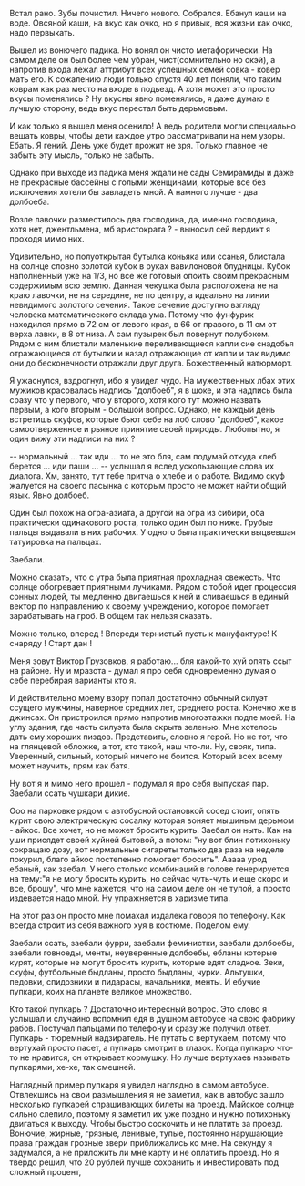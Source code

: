 Встал рано. Зубы почистил. Ничего нового. Собрался. Ебанул каши на воде. Овсяной каши, на вкус как очко, но я привык, вся жизни как очко, надо первыкать.

Вышел из вонючего падика. Но вонял он чисто метафорически. На самом деле он был более чем убран, чист(сомнительно но окэй), а напротив входа лежал аттрибут всех успешных семей совка - ковер мать его. К сожалению люди только спустя 40 лет поняли, что таким коврам как раз место на входе в подьезд. А хотя может это просто вкусы поменялись ? Ну вкусны явно поменялись, я даже думаю в лучшую сторону, ведь вкус перестал быть дерьмовым. 

И как только я вышел меня осенило! А ведь родители могли специально вешать ковры, чтобы дети каждое утро рассматривали на нем узоры. Ебать. Я гений. День уже будет прожит не зря. Только главное не забыть эту мысль, только не забыть.

Однако при выходе из падика меня ждали не  сады Семирамиды и даже не прекрасные бассейны с голыми женщинами, которые все без исключения хотели бы  завладеть мной. А намного лучше - два долбоеба. 

Возле лавочки разместилось два господина, да, именно господина, хотя нет, джентльмена, мб аристократа ? - выносил сей вердикт я проходя мимо них. 

Удивительно, но полуоткрытая бутылка коньяка или ссанья, блистала на солнце словно золотой кубок в руках вавилоновой блудницы. Кубок наполненный уже на 1/3, но все же готовый опоить своим прекрасным содержимым всю землю. Данная чекушка была расположена не на краю лавочки, не на середине, не по центру, а идеально на линии невидимого золотого сечения. Такое сечение доступно взгляду человека математического склада ума. Потому что фунфурик находился прямо в 72 см от левого края, в 66 от правого, в 11 см от верха лавки, в 8 от низа. А сам пузырек был повернут полубоком. Рядом с ним блистали маленькие переливающиеся капли сие снадобья отражающиеся от бутылки и назад отражающие от капли и так видимо они до бесконечности отражали друг друга. Божественный натюрморт. 

Я ужаснулся, вздрогнул, ибо я увидел чудо. На мужественных лбах этих мужиков красовалась надпись "долбоеб", я в шоке, и эта надпись была сразу что у первого, что у второго, хотя кого тут можно назвать первым, а кого вторым - большой вопрос. Однако, не каждый день встретишь скуфов, которые бьют себе на лоб слово "долбоеб", какое самоотверженное и рьяное принятие своей природы. Любопытно, я один вижу эти надписи на них ? 

-- нормальный ... так иди ... то не это бля, сам подумай откуда хлеб берется ... иди паши ... -- услышал я вслед ускользающие слова их диалога. Хм, занято, тут тебе притча о хлебе и о работе. Видимо скуф жалуется на своего пасынка с которым просто не может найти общий язык. Явно долбоеб. 

Один был похож на огра-азиата, а другой на огра из сибири, оба практически одинакового роста, только один был по ниже. Грубые пальцы выдавали в них рабочих. У одного была практически выцвевшая татуировка на пальцах.

Заебали.

Можно сказать, что с утра была приятная прохладная свежесть. Что солнце обогревает приятными лучиками. Рядом с тобой идет процессия сонных людей, ты медленно двигаешься к ней и сливаешься в единый вектор по направлению к своему учреждению, которое помогает зарабатывать на гроб. В общем так нельзя сказать. 

Можно только, вперед ! Впереди тернистый пусть к мануфактуре! К снаряду ! Старт дан ! 

Меня зовут Виктор Грузовков, я работаю... бля какой-то хуй опять ссыт на районе. Ну и мразота - думал я про себя одновременно думая о себе перебирая варианты кто я. 

И действительно моему взору попал достаточно обычный силуэт ссущего мужчины, наверное средних лет, среднего роста. Конечно же в джинсах. Он пристроился прямо напротив многоэтажки подле моей. На углу здания, где часть силуэта была скрыта зеленью. Мне хотелось дать ему хороших пиздов. Представить, словно я герой. Но не тот, что на глянцевой обложке, а тот, кто такой, наш что-ли. Ну, свояк, типа. Уверенный, сильный, который ничего не боится. Который всех всему может научить, прям как батя. 

Ну вот я и мимо него прошел -  подумал я про себя выпуская пар. Заебали ссать чушкари дикие.

Ооо на парковке рядом с автобусной остановкой сосед стоит, опять курит свою электрическую сосалку которая воняет мышиным дерьмом - айкос. Все хочет, но не может бросить курить. Заебал он ныть. Как на уши присядет своей хуйней бытовой, а потом: "ну вот блин потихоньку сокращаю дозу, вот нормальные сигареты только два раза на неделе покурил, благо айкос постепенно помогает бросить". Ааааа урод ебаный, как заебал. У него столько комбинаций в голове генерируется на тему:"я не могу бросить курить, но сейчас чуть-чуть и еще скоро и все, брошу", что мне кажется, что на самом деле он не тупой, а просто издевается надо мной. Ну упражняется в харизме типа. 

На этот раз он просто мне помахал издалека говоря по телефону. Как всегда строит из себя важного хуя в костюме. Поделом ему.

Заебали ссать, заебали фурри, заебали феминистки, заебали долбоебы, заебали говноеды, менты, неуверенные долбоебы, ебланы которые курят, которые не могут бросить курить, которые едят сладкое. Зеки, скуфы, футбольные быдланы, просто быдланы, чурки. Альтушки, педовки, спидозники и пидарасы, начальники, менты. И ебучие пупкари, коих на планете великое множество. 

Кто такой пупкарь ? Достаточно интересный вопрос. Это слово я услышал и случайно вспомнил едя в душном автобусе на свою фабрику рабов. Постучал пальцами по телефону и сразу же получил ответ. Пупкарь - тюремный надзиратель. Не путать с вертухаем, потому что вертухай просто пасет, а пупкарь смотрит в глазок. Когда пупкарю что-то не нравится, он открывает кормушку. Но лучше вертухаев называть пупкарями, хе-хе, так смешней.

Наглядный пример пупкаря я увидел наглядно в самом автобусе. Отвлекшись на свои размышления я не заметил, как в автобус зашло несколько пупкарей спрашивающих билеты на проезд. Майское солнце сильно слепило, поэтому я заметил их уже поздно и нужно потихоньку двигаться к выходу. Чтобы быстро соскочить и не платить за проезд. Вонючие, жирные, грязные, ленивые, тупые, постоянно нарушающие права граждан грозные звери приближались ко мне. На секунду я задумался, а не приложить ли мне карту и не оплатить проезд. Но я твердо решил, что 20 рублей лучше сохранить и инвестировать под сложный процент,






